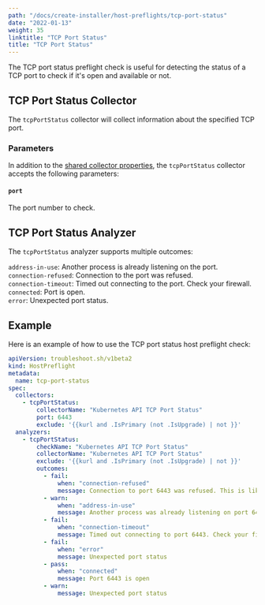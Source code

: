 ```yaml
---
path: "/docs/create-installer/host-preflights/tcp-port-status"
date: "2022-01-13"
weight: 35
linktitle: "TCP Port Status"
title: "TCP Port Status"
---
```

 
The TCP port status preflight check is useful for detecting the status of a TCP port to check if it's open and available or not.

## TCP Port Status Collector

The `tcpPortStatus` collector will collect information about the specified TCP port.

### Parameters

In addition to the [shared collector properties](https://troubleshoot.sh/docs/collect/collectors/#shared-properties), the `tcpPortStatus` collector accepts the following parameters:

#### `port`

The port number to check.

## TCP Port Status Analyzer

The `tcpPortStatus` analyzer supports multiple outcomes:

`address-in-use`: Another process is already listening on the port.<br/>
`connection-refused`: Connection to the port was refused.<br/>
`connection-timeout`: Timed out connecting to the port. Check your firewall.<br/>
`connected`: Port is open.<br/>
`error`: Unexpected port status.

## Example

Here is an example of how to use the TCP port status host preflight check:

```yaml
apiVersion: troubleshoot.sh/v1beta2
kind: HostPreflight
metadata:
  name: tcp-port-status
spec:
  collectors:
    - tcpPortStatus:
        collectorName: "Kubernetes API TCP Port Status"
        port: 6443
        exclude: '{{kurl and .IsPrimary (not .IsUpgrade) | not }}'
  analyzers:
    - tcpPortStatus:
        checkName: "Kubernetes API TCP Port Status"
        collectorName: "Kubernetes API TCP Port Status"
        exclude: '{{kurl and .IsPrimary (not .IsUpgrade) | not }}'
        outcomes:
          - fail:
              when: "connection-refused"
              message: Connection to port 6443 was refused. This is likely to be a routing problem since this preflight configures a test server to listen on this port.
          - warn:
              when: "address-in-use"
              message: Another process was already listening on port 6443.
          - fail:
              when: "connection-timeout"
              message: Timed out connecting to port 6443. Check your firewall.
          - fail:
              when: "error"
              message: Unexpected port status
          - pass:
              when: "connected"
              message: Port 6443 is open
          - warn:
              message: Unexpected port status
```
